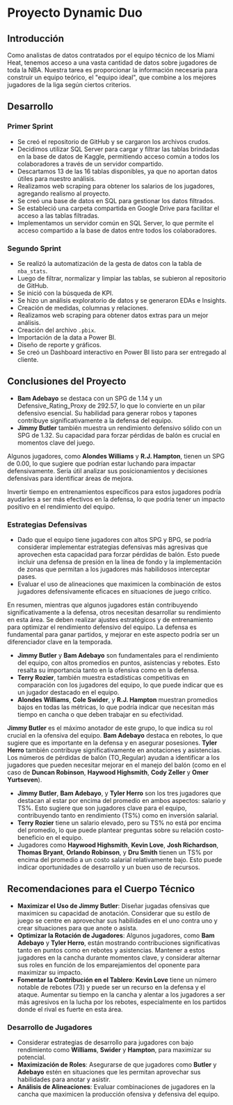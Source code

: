 # Proyecto Dynamic Duo

## Introducción
Como analistas de datos contratados por el equipo técnico de los Miami Heat, tenemos acceso a una vasta cantidad de datos sobre jugadores de toda la NBA. Nuestra tarea es proporcionar la información necesaria para construir un equipo teórico, el "equipo ideal", que combine a los mejores jugadores de la liga según ciertos criterios.

## Desarrollo

### Primer Sprint
- Se creó el repositorio de GitHub y se cargaron los archivos crudos.
- Decidimos utilizar SQL Server para cargar y filtrar las tablas brindadas en la base de datos de Kaggle, permitiendo acceso común a todos los colaboradores a través de un servidor compartido.
- Descartamos 13 de las 16 tablas disponibles, ya que no aportan datos útiles para nuestro análisis.
- Realizamos web scraping para obtener los salarios de los jugadores, agregando realismo al proyecto.
- Se creó una base de datos en SQL para gestionar los datos filtrados.
- Se estableció una carpeta compartida en Google Drive para facilitar el acceso a las tablas filtradas.
- Implementamos un servidor común en SQL Server, lo que permite el acceso compartido a la base de datos entre todos los colaboradores.

### Segundo Sprint
- Se realizó la automatización de la gesta de datos con la tabla de `nba_stats`.
- Luego de filtrar, normalizar y limpiar las tablas, se subieron al repositorio de GitHub.
- Se inició con la búsqueda de KPI.
- Se hizo un análisis exploratorio de datos y se generaron EDAs e Insights.
- Creación de medidas, columnas y relaciones.
- Realizamos web scraping para obtener datos extras para un mejor análisis.
- Creación del archivo `.pbix`.
- Importación de la data a Power BI.
- Diseño de reporte y gráficos.
- Se creó un Dashboard interactivo en Power BI listo para ser entregado al cliente.

## Conclusiones del Proyecto
- **Bam Adebayo** se destaca con un SPG de 1.14 y un Defensive_Rating_Proxy de 292.57, lo que lo convierte en un pilar defensivo esencial. Su habilidad para generar robos y tapones contribuye significativamente a la defensa del equipo.
- **Jimmy Butler** también muestra un rendimiento defensivo sólido con un SPG de 1.32. Su capacidad para forzar pérdidas de balón es crucial en momentos clave del juego.

Algunos jugadores, como **Alondes Williams** y **R.J. Hampton**, tienen un SPG de 0.00, lo que sugiere que podrían estar luchando para impactar defensivamente. Sería útil analizar sus posicionamientos y decisiones defensivas para identificar áreas de mejora. 

Invertir tiempo en entrenamientos específicos para estos jugadores podría ayudarles a ser más efectivos en la defensa, lo que podría tener un impacto positivo en el rendimiento del equipo.

### Estrategias Defensivas
- Dado que el equipo tiene jugadores con altos SPG y BPG, se podría considerar implementar estrategias defensivas más agresivas que aprovechen esta capacidad para forzar pérdidas de balón. Esto puede incluir una defensa de presión en la línea de fondo y la implementación de zonas que permitan a los jugadores más habilidosos interceptar pases.
- Evaluar el uso de alineaciones que maximicen la combinación de estos jugadores defensivamente eficaces en situaciones de juego crítico.

En resumen, mientras que algunos jugadores están contribuyendo significativamente a la defensa, otros necesitan desarrollar su rendimiento en esta área. Se deben realizar ajustes estratégicos y de entrenamiento para optimizar el rendimiento defensivo del equipo. La defensa es fundamental para ganar partidos, y mejorar en este aspecto podría ser un diferenciador clave en la temporada.

- **Jimmy Butler** y **Bam Adebayo** son fundamentales para el rendimiento del equipo, con altos promedios en puntos, asistencias y rebotes. Esto resalta su importancia tanto en la ofensiva como en la defensa.
- **Terry Rozier**,  también muestra estadísticas competitivas en comparación con los jugadores del equipo, lo que puede indicar que es un jugador destacado en el equipo.
- **Alondes Williams**, **Cole Swider**, y **R.J. Hampton** muestran promedios bajos en todas las métricas, lo que podría indicar que necesitan más tiempo en cancha o que deben trabajar en su efectividad.

**Jimmy Butler** es el máximo anotador de este grupo, lo que indica su rol crucial en la ofensiva del equipo. **Bam Adebayo** destaca en rebotes, lo que sugiere que es importante en la defensa y en asegurar posesiones. **Tyler Herro** también contribuye significativamente en anotaciones y asistencias. Los números de pérdidas de balón (TO_Regular) ayudan a identificar a los jugadores que pueden necesitar mejorar en el manejo del balón (como en el caso de **Duncan Robinson**, **Haywood Highsmith**, **Cody Zeller** y **Omer Yurtseven**).

- **Jimmy Butler**, **Bam Adebayo**, y **Tyler Herro** son los tres jugadores que destacan al estar por encima del promedio en ambos aspectos: salario y TS%. Esto sugiere que son jugadores clave para el equipo, contribuyendo tanto en rendimiento (TS%) como en inversión salarial.
- **Terry Rozier** tiene un salario elevado, pero su TS% no está por encima del promedio, lo que puede plantear preguntas sobre su relación costo-beneficio en el equipo.
- Jugadores como **Haywood Highsmith**, **Kevin Love**, **Josh Richardson**, **Thomas Bryant**, **Orlando Robinson**, y **Dru Smith** tienen un TS% por encima del promedio a un costo salarial relativamente bajo. Esto puede indicar oportunidades de desarrollo y un buen uso de recursos.

## Recomendaciones para el Cuerpo Técnico
- **Maximizar el Uso de Jimmy Butler**: Diseñar jugadas ofensivas que maximicen su capacidad de anotación. Considerar que su estilo de juego se centre en aprovechar sus habilidades en el uno contra uno y crear situaciones para que anote o asista.
- **Optimizar la Rotación de Jugadores**: Algunos jugadores, como **Bam Adebayo** y **Tyler Herro**, están mostrando contribuciones significativas tanto en puntos como en rebotes y asistencias. Mantener a estos jugadores en la cancha durante momentos clave, y considerar alternar sus roles en función de los emparejamientos del oponente para maximizar su impacto.
- **Fomentar la Contribución en el Tablero**: **Kevin Love** tiene un número notable de rebotes (73) y puede ser un recurso en la defensa y el ataque. Aumentar su tiempo en la cancha y alentar a los jugadores a ser más agresivos en la lucha por los rebotes, especialmente en los partidos donde el rival es fuerte en esta área.

### Desarrollo de Jugadores
- Considerar estrategias de desarrollo para jugadores con bajo rendimiento como **Williams**, **Swider** y **Hampton**, para maximizar su potencial.
- **Maximización de Roles**: Asegurarse de que jugadores como **Butler** y **Adebayo** estén en situaciones que les permitan aprovechar sus habilidades para anotar y asistir.
- **Análisis de Alineaciones**: Evaluar combinaciones de jugadores en la cancha que maximicen la producción ofensiva y defensiva del equipo.
